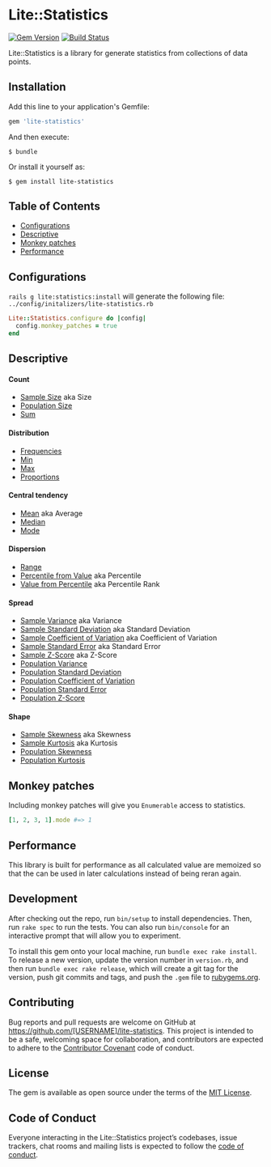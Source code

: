 # Lite::Statistics

[![Gem Version](https://badge.fury.io/rb/lite-statistics.svg)](http://badge.fury.io/rb/lite-statistics)
[![Build Status](https://travis-ci.org/drexed/lite-statistics.svg?branch=master)](https://travis-ci.org/drexed/lite-statistics)

Lite::Statistics is a library for generate statistics from collections of data points.

## Installation

Add this line to your application's Gemfile:

```ruby
gem 'lite-statistics'
```

And then execute:

    $ bundle

Or install it yourself as:

    $ gem install lite-statistics

## Table of Contents

* [Configurations](#configurations)
* [Descriptive](#descriptive)
* [Monkey patches](#monkey-patches)
* [Performance](#performance)

## Configurations

`rails g lite:statistics:install` will generate the following file:
`../config/initalizers/lite-statistics.rb`

```ruby
Lite::Statistics.configure do |config|
  config.monkey_patches = true
end
```

## Descriptive

#### Count

* [Sample Size](https://github.com/drexed/lite-statistics/blob/master/docs/descriptive/SAMPLE_SIZE.md) aka Size
* [Population Size](https://github.com/drexed/lite-statistics/blob/master/docs/descriptive/POPULATION_SIZE.md)
* [Sum](https://github.com/drexed/lite-statistics/blob/master/docs/descriptive/SUM.md)

#### Distribution

* [Frequencies](https://github.com/drexed/lite-statistics/blob/master/docs/descriptive/FREQUENCIES.md)
* [Min](https://github.com/drexed/lite-statistics/blob/master/docs/descriptive/MIN.md)
* [Max](https://github.com/drexed/lite-statistics/blob/master/docs/descriptive/MAX.md)
* [Proportions](https://github.com/drexed/lite-statistics/blob/master/docs/descriptive/PROPORTIONS.md)

#### Central tendency

* [Mean](https://github.com/drexed/lite-statistics/blob/master/docs/descriptive/MEAN.md) aka Average
* [Median](https://github.com/drexed/lite-statistics/blob/master/docs/descriptive/MEDIAN.md)
* [Mode](https://github.com/drexed/lite-statistics/blob/master/docs/descriptive/MODE.md)

#### Dispersion

* [Range](https://github.com/drexed/lite-statistics/blob/master/docs/descriptive/RANGE.md)
* [Percentile from Value](https://github.com/drexed/lite-statistics/blob/master/docs/descriptive/PERCENTILE_FROM_VALUE.md) aka Percentile
* [Value from Percentile](https://github.com/drexed/lite-statistics/blob/master/docs/descriptive/VALUE_FROM_PERCENTILE.md) aka Percentile Rank

#### Spread

* [Sample Variance](https://github.com/drexed/lite-statistics/blob/master/docs/descriptive/SAMPLE_VARIANCE.md) aka Variance
* [Sample Standard Deviation](https://github.com/drexed/lite-statistics/blob/master/docs/descriptive/SAMPLE_STANDARD_DEVIATION.md) aka Standard Deviation
* [Sample Coefficient of Variation](https://github.com/drexed/lite-statistics/blob/master/docs/descriptive/SAMPLE_COEFFICIENT_OF_VARIATION.md) aka Coefficient of Variation
* [Sample Standard Error](https://github.com/drexed/lite-statistics/blob/master/docs/descriptive/SAMPLE_STANDARD_ERROR.md) aka Standard Error
* [Sample Z-Score](https://github.com/drexed/lite-statistics/blob/master/docs/descriptive/SAMPLE_ZSCORE.md) aka Z-Score
* [Population Variance](https://github.com/drexed/lite-statistics/blob/master/docs/descriptive/POPULATION_VARIANCE.md)
* [Population Standard Deviation](https://github.com/drexed/lite-statistics/blob/master/docs/descriptive/POPULATION_STANDARD_DEVIATION.md)
* [Population Coefficient of Variation](https://github.com/drexed/lite-statistics/blob/master/docs/descriptive/POPULATION_COEFFICIENT_OF_VARIATION.md)
* [Population Standard Error](https://github.com/drexed/lite-statistics/blob/master/docs/descriptive/POPULATION_STANDARD_ERROR.md)
* [Population Z-Score](https://github.com/drexed/lite-statistics/blob/master/docs/descriptive/POPULATION_ZSCORE.md)

#### Shape

* [Sample Skewness](https://github.com/drexed/lite-statistics/blob/master/docs/descriptive/SAMPLE_SKEWNESS.md) aka Skewness
* [Sample Kurtosis](https://github.com/drexed/lite-statistics/blob/master/docs/descriptive/SAMPLE_KURTOSIS.md) aka Kurtosis
* [Population Skewness](https://github.com/drexed/lite-statistics/blob/master/docs/descriptive/POPULATION_SKEWNESS.md)
* [Population Kurtosis](https://github.com/drexed/lite-statistics/blob/master/docs/descriptive/POPULATION_KURTOSIS.md)

## Monkey patches

Including monkey patches will give you `Enumerable` access to statistics.

```ruby
[1, 2, 3, 1].mode #=> 1
```

## Performance

This library is built for performance as all calculated value are memoized so that the can
be used in later calculations instead of being reran again.

## Development

After checking out the repo, run `bin/setup` to install dependencies. Then, run `rake spec` to run the tests. You can also run `bin/console` for an interactive prompt that will allow you to experiment.

To install this gem onto your local machine, run `bundle exec rake install`. To release a new version, update the version number in `version.rb`, and then run `bundle exec rake release`, which will create a git tag for the version, push git commits and tags, and push the `.gem` file to [rubygems.org](https://rubygems.org).

## Contributing

Bug reports and pull requests are welcome on GitHub at https://github.com/[USERNAME]/lite-statistics. This project is intended to be a safe, welcoming space for collaboration, and contributors are expected to adhere to the [Contributor Covenant](http://contributor-covenant.org) code of conduct.

## License

The gem is available as open source under the terms of the [MIT License](https://opensource.org/licenses/MIT).

## Code of Conduct

Everyone interacting in the Lite::Statistics project’s codebases, issue trackers, chat rooms and mailing lists is expected to follow the [code of conduct](https://github.com/[USERNAME]/lite-statistics/blob/master/CODE_OF_CONDUCT.md).
